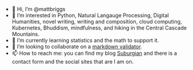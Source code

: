 - 👋 Hi, I’m @mattbriggs
- 👀 I’m interested in Python, Natural Langauge Processing, Digital Humanities, novel writing, writing and composition, cloud computing, Kubernetes, Bhuddism, mindfulness, and hiking in the Central Cascade Mountains.
- 🌱 I’m currently learning statistics and the math to support it.
- 💞️ I’m looking to collaborate on a [markdown validator](https://github.com/mattbriggs/markdown-validator).
- 📫 How to reach me: you can find my blog [Suburgian](http://www.suburgian.com/about/) and there is a contact form and the social sites that are I am on.

<!---
mattbriggs/mattbriggs is a ✨ special ✨ repository because its `README.md` (this file) appears on your GitHub profile.
You can click the Preview link to take a look at your changes.
--->
